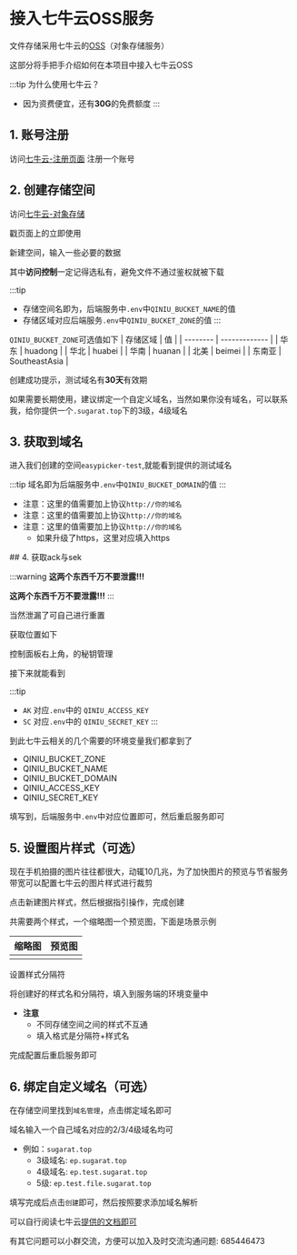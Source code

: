 # 接入七牛云OSS服务

文件存储采用七牛云的[OSS](https://www.qiniu.com/products/kodo)（对象存储服务）

这部分将手把手介绍如何在本项目中接入七牛云OSS

:::tip 为什么使用七牛云？
* 因为资费便宜，还有**30G**的免费额度
:::


## 1. 账号注册
访问[七牛云-注册页面](https://portal.qiniu.com/signup?redirect_url=https:~2F~2Fwww.qiniu.com~2Fproducts~2Fkodo) 注册一个账号

## 2. 创建存储空间
访问[七牛云-对象存储](https://www.qiniu.com/products/kodo)

戳页面上的立即使用

<Picture src="https://img.cdn.sugarat.top/mdImg/MTY0NzU2OTQ5MzAyNg==647569493026" />

新建空间，输入一些必要的数据

<Picture src="https://img.cdn.sugarat.top/mdImg/MTY0NzU2OTYwOTY3Nw==647569609677" />

其中**访问控制**一定记得选私有，避免文件不通过鉴权就被下载

:::tip
* 存储空间名即为，后端服务中`.env`中`QINIU_BUCKET_NAME`的值
* 存储区域对应后端服务`.env`中`QINIU_BUCKET_ZONE`的值
:::

`QINIU_BUCKET_ZONE`可选值如下
| 存储区域 | 值            |
| -------- | ------------- |
| 华东     | huadong       |
| 华北     | huabei        |
| 华南     | huanan        |
| 北美     | beimei        |
| 东南亚   | SoutheastAsia |

创建成功提示，测试域名有**30天**有效期

<Picture src="https://img.cdn.sugarat.top/mdImg/MTY0NzU2OTc1ODczNA==647569758734" />

如果需要长期使用，建议绑定一个自定义域名，当然如果你没有域名，可以联系我，给你提供一个`.sugarat.top`下的3级，4级域名

## 3. 获取到域名
进入我们创建的空间`easypicker-test`,就能看到提供的测试域名

<Picture src="https://img.cdn.sugarat.top/mdImg/MTY0NzU2OTk3NjcwMQ==647569976702" />

:::tip
域名即为后端服务中`.env`中`QINIU_BUCKET_DOMAIN`的值
:::

* 注意：这里的值需要加上协议`http://你的域名`
* 注意：这里的值需要加上协议`http://你的域名`
* 注意：这里的值需要加上协议`http://你的域名`
  * 如果升级了https，这里对应填入https

<Picture src="https://img.cdn.sugarat.top/mdImg/MTY0Nzc0NTM4MzMzOQ==647745383339" />
## 4. 获取ack与sek

:::warning
**这两个东西千万不要泄露!!!**

**这两个东西千万不要泄露!!!**
:::

当然泄漏了可自己进行重置

获取位置如下

控制面板右上角，的秘钥管理

<Picture src="https://img.cdn.sugarat.top/mdImg/MTY0NzU3MDI3MDQwMw==647570270403" />

接下来就能看到

<Picture src="https://img.cdn.sugarat.top/mdImg/MTY0NzU3MDM1MTUxOA==647570351518" />


:::tip
* `AK` 对应`.env`中的 `QINIU_ACCESS_KEY`
* `SC` 对应`.env`中的 `QINIU_SECRET_KEY`
:::

到此七牛云相关的几个需要的环境变量我们都拿到了
* QINIU_BUCKET_ZONE
* QINIU_BUCKET_NAME
* QINIU_BUCKET_DOMAIN
* QINIU_ACCESS_KEY
* QINIU_SECRET_KEY
  
填写到，后端服务中`.env`中对应位置即可，然后重启服务即可

## 5. 设置图片样式（可选）
现在手机拍摄的图片往往都很大，动辄10几兆，为了加快图片的预览与节省服务带宽可以配置七牛云的图片样式进行裁剪

<Picture src="https://img.cdn.sugarat.top/mdImg/MTY0OTkwMTE5NDY5Mw==649901194693" />

点击新建图片样式，然后根据指引操作，完成创建

共需要两个样式，一个缩略图一个预览图，下面是场景示例

| 缩略图                                                                               | 预览图                                                                               |
| ------------------------------------------------------------------------------------ | ------------------------------------------------------------------------------------ |
| <Picture src="https://img.cdn.sugarat.top/mdImg/MTY0OTkwMTMyOTI3Ng==649901329276" /> | <Picture src="https://img.cdn.sugarat.top/mdImg/MTY0OTkwMTM0ODcwOA==649901348708" /> |


设置样式分隔符

<Picture src="https://img.cdn.sugarat.top/mdImg/MTY0OTkwMTc1MzA1OQ==649901753059" />


将创建好的样式名和分隔符，填入到服务端的环境变量中
* **注意**
  * 不同存储空间之间的样式不互通
  * 填入格式是分隔符+样式名

<Picture src="https://img.cdn.sugarat.top/mdImg/MTY0OTkwMTgwOTI3NQ==649901809275" />

完成配置后重启服务即可
## 6. 绑定自定义域名（可选）
在存储空间里找到`域名管理`，点击绑定域名即可

<Picture src="https://img.cdn.sugarat.top/mdImg/MTY0NzY5NDUwNTkzNw==647694505937" />


域名输入一个自己域名对应的2/3/4级域名均可
* 例如：`sugarat.top`
  * 3级域名: `ep.sugarat.top`
  * 4级域名: `ep.test.sugarat.top`
  * 5级: `ep.test.file.sugarat.top`

<Picture src="https://img.cdn.sugarat.top/mdImg/MTY0Nzc1MjY5ODk5NA==647752698994" />

填写完成后点击`创建`即可，然后按照要求添加域名解析

可以自行阅读七牛云[提供的文档即可](https://developer.qiniu.com/kodo/8527/kodo-domain-name-management)

有其它问题可以小群交流，方便可以加入及时交流沟通问题: 685446473

<Picture src="https://img.cdn.sugarat.top/mdImg/MTY0Nzc1MjI3MzUwMw==647752273503" />